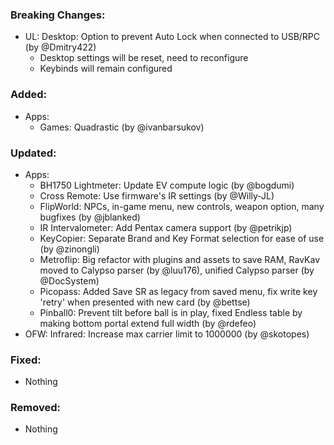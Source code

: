 ### Breaking Changes:
- UL: Desktop: Option to prevent Auto Lock when connected to USB/RPC (by @Dmitry422)
  - Desktop settings will be reset, need to reconfigure
  - Keybinds will remain configured

### Added:
- Apps:
  - Games: Quadrastic (by @ivanbarsukov)

### Updated:
- Apps:
  - BH1750 Lightmeter: Update EV compute logic (by @bogdumi)
  - Cross Remote: Use firmware's IR settings (by @Willy-JL)
  - FlipWorld: NPCs, in-game menu, new controls, weapon option, many bugfixes (by @jblanked)
  - IR Intervalometer: Add Pentax camera support (by @petrikjp)
  - KeyCopier: Separate Brand and Key Format selection for ease of use (by @zinongli)
  - Metroflip: Big refactor with plugins and assets to save RAM, RavKav moved to Calypso parser (by @luu176), unified Calypso parser (by @DocSystem)
  - Picopass: Added Save SR as legacy from saved menu, fix write key 'retry' when presented with new card (by @bettse)
  - Pinball0: Prevent tilt before ball is in play, fixed Endless table by making bottom portal extend full width (by @rdefeo)
- OFW: Infrared: Increase max carrier limit to 1000000 (by @skotopes)

### Fixed:
- Nothing

### Removed:
- Nothing
